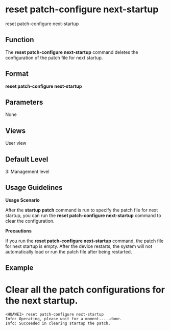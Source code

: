 reset patch-configure next-startup
==================================

reset patch-configure next-startup

Function
--------



The **reset patch-configure next-startup** command deletes the configuration of the patch file for next startup.




Format
------

**reset patch-configure next-startup**


Parameters
----------

None

Views
-----

User view


Default Level
-------------

3: Management level


Usage Guidelines
----------------

**Usage Scenario**

After the **startup patch** command is run to specify the patch file for next startup, you can run the **reset patch-configure next-startup** command to clear the configuration.

**Precautions**

If you run the **reset patch-configure next-startup** command, the patch file for next startup is empty. After the device restarts, the system will not automatically load or run the patch file after being restarted.


Example
-------

# Clear all the patch configurations for the next startup.
```
<HUAWEI> reset patch-configure next-startup
Info: Operating, please wait for a moment.....done.
Info: Succeeded in clearing startup the patch.

```
